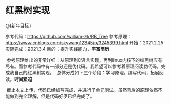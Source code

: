 #  红黑树实现
@(新年目标)

参考代码：https://github.com/william-zk/RB_Tree
参考原理：https://www.cnblogs.com/skywang12345/p/3245399.html
开始：2021.2.25
实际完成：2021.3.4
目的：提升实践能力，**丰富简历**

&nbsp;参考原理给出的非常详细：从原理到C语言实现，再到linux内核下的红黑树应有尽有。而参考代码中有一部分还是伪代码。我希望可以参考着原理阅读伪代码，完成我自己的红黑树实现。
&nbsp;总体分成如下三个阶段：学习原理，编写代码，拓展阅读。**时间紧迫**

&nbsp;截止本文上传，代码已经编写完成，并进行了单元测试。虽然背后的原理依然不能做到完全理解，但是代码好歹已经完成了。
